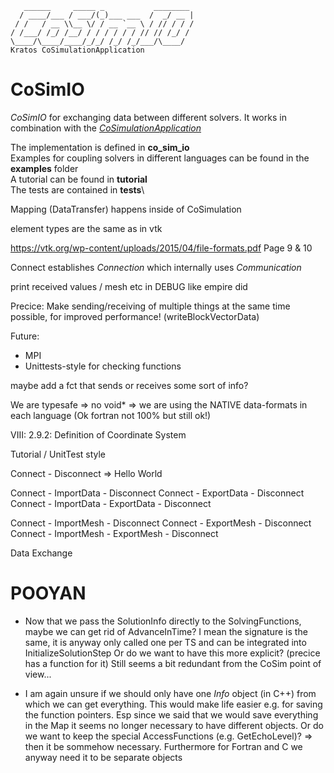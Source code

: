 ~~~
   ______     _____ _           ________
  / ____/___ / ___/(_)___ ___  /  _/ __ |
 / /   / __ \\__ \/ / __ `__ \ / // / / /
/ /___/ /_/ /__/ / / / / / / // // /_/ /
\____/\____/____/_/_/ /_/ /_/___/\____/
Kratos CoSimulationApplication
~~~

# CoSimIO

_CoSimIO_ for exchanging data between different solvers. It works in combination with the [_CoSimulationApplication_](https://github.com/KratosMultiphysics/Kratos/tree/master/applications/CoSimulationApplication)

The implementation is defined in **co_sim_io**\
Examples for coupling solvers in different languages can be found in the **examples** folder\
A tutorial can be found in **tutorial**\
The tests are contained in **tests**\



Mapping (DataTransfer) happens inside of CoSimulation

element types are the same as in vtk

https://vtk.org/wp-content/uploads/2015/04/file-formats.pdf Page 9 & 10

Connect establishes _Connection_ which internally uses _Communication_

print received values / mesh etc in DEBUG like empire did

Precice: Make sending/receiving of multiple things at the same time possible, for improved performance! (writeBlockVectorData)

Future:
- MPI
- Unittests-style for checking functions




maybe add a fct that sends or receives some sort of info?

We are typesafe => no void* => we are using the NATIVE data-formats in each language (Ok fortran not 100% but still ok!)


VIII: 2.9.2: Definition of Coordinate System



Tutorial / UnitTest style

Connect - Disconnect => Hello World


Connect - ImportData - Disconnect
Connect - ExportData - Disconnect
Connect - ImportData - ExportData - Disconnect

Connect - ImportMesh - Disconnect
Connect - ExportMesh - Disconnect
Connect - ImportMesh - ExportMesh - Disconnect

Data Exchange




# POOYAN
- Now that we pass the SolutionInfo directly to the SolvingFunctions, maybe we can get rid of AdvanceInTime? I mean the signature is the same, it is anyway only called one per TS and can be integrated into InitializeSolutionStep
    Or do we want to have this more explicit? (precice has a function for it) Still seems a bit redundant from the CoSim point of view...

- I am again unsure if we should only have one _Info_ object (in C++) from which we can get everything. This would make life easier e.g. for saving the function pointers. Esp since we said that we would save everything in the Map it seems no longer necessary to have different objects. Or do we want to keep the special AccessFunctions (e.g. GetEchoLevel)? => then it be sommehow necessary.
    Furthermore for Fortran and C we anyway need it to be separate objects